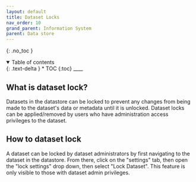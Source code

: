 ```yaml
---
layout: default
title: Dataset Locks
nav_order: 10
grand_parent: Information System
parent: Data store
---
```


{: .no_toc }

<details  open markdown="block">
  <summary>
    Table of contents
  </summary>
{: .text-delta }
* TOC
{:toc}
____
</details>


## What is dataset lock?

Datasets in the datastore can be locked to prevent any changes from being made to the dataset's data or metadata until it is unlocked. Dataset locks can be applied/removed by users who have administration access privileges to the dataset. 

## How to dataset lock

A dataset can be locked by dataset administrators by first navigating to the dataset in the datastore. From there, click on the "settings" tab, then open the "lock settings" drop down, then select "Lock Dataset". This feature is only visible to those with dataset admin privileges.
